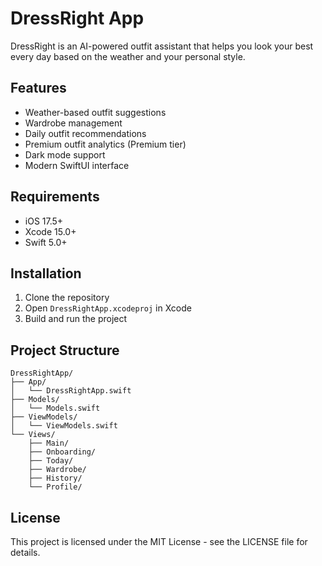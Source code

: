 # DressRight App

DressRight is an AI-powered outfit assistant that helps you look your best every day based on the weather and your personal style.

## Features

- Weather-based outfit suggestions
- Wardrobe management
- Daily outfit recommendations
- Premium outfit analytics (Premium tier)
- Dark mode support
- Modern SwiftUI interface

## Requirements

- iOS 17.5+
- Xcode 15.0+
- Swift 5.0+

## Installation

1. Clone the repository
2. Open `DressRightApp.xcodeproj` in Xcode
3. Build and run the project

## Project Structure

```
DressRightApp/
├── App/
│   └── DressRightApp.swift
├── Models/
│   └── Models.swift
├── ViewModels/
│   └── ViewModels.swift
└── Views/
    ├── Main/
    ├── Onboarding/
    ├── Today/
    ├── Wardrobe/
    ├── History/
    └── Profile/
```

## License

This project is licensed under the MIT License - see the LICENSE file for details. 